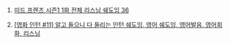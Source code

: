 1. [미드 프렌즈 시즌1 1화 전체 리스닝 쉐도잉 36](https://youtu.be/4wS2KrEKsxQ)

2. [[영화 인턴 #11] 알고 들으니 다 들리는 인턴 쉐도잉, 영어 쉐도잉, 영어발음, 영어회화, 리스닝](https://youtu.be/xXwSCnDc1Io)